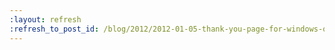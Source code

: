 ```yaml
---
:layout: refresh
:refresh_to_post_id: /blog/2012/2012-01-05-thank-you-page-for-windows-os-x-installers
---
```


